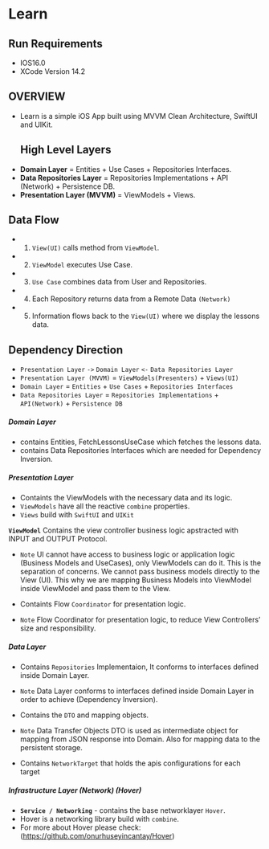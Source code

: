 # Learn

## Run Requirements 
 * IOS16.0
 * XCode Version 14.2

 ## OVERVIEW
- Learn is a simple iOS App built using MVVM Clean Architecture, SwiftUI and UIKit.

  ## High Level Layers
* **Domain Layer** = Entities + Use Cases + Repositories Interfaces.
* **Data Repositories Layer** = Repositories Implementations + API (Network) + Persistence DB.
* **Presentation Layer (MVVM)** = ViewModels + Views.

## Data Flow
* 1. `View(UI)` calls method from `ViewModel`.
* 2. `ViewModel` executes Use Case.
* 3. `Use Case` combines data from User and Repositories.
* 4. Each Repository returns data from a Remote Data `(Network)`
* 5. Information flows back to the `View(UI)` where we display the lessons data.

## Dependency Direction
* `Presentation Layer` `->` `Domain Layer` `<-` `Data Repositories Layer`
* `Presentation Layer (MVVM)` = `ViewModels(Presenters)` + `Views(UI)`
* `Domain Layer` = `Entities` + `Use Cases` + `Repositories Interfaces`
* `Data Repositories Layer` = `Repositories Implementations` + `API(Network)` + `Persistence DB`


##### Domain Layer
* contains Entities, FetchLessonsUseCase which fetches the lessons data.
* contains Data Repositories Interfaces which are needed for Dependency Inversion.


##### Presentation Layer
* Containts the ViewModels with the necessary data and its logic.
* `ViewModels` have all the reactive `combine` properties.
* `Views` build with `SwiftUI` and `UIKit`


**`ViewModel`** Contains the view controller business logic apstracted with INPUT and OUTPUT Protocol.
* `Note` UI cannot have access to business logic or application logic (Business Models and UseCases), only ViewModels can do it. This is the separation of concerns. We cannot pass business models directly to the View (UI). This why we are mapping Business Models into ViewModel inside ViewModel and pass them to the View.

* Containts Flow `Coordinator` for presentation logic.
* `Note` Flow Coordinator for presentation logic, to reduce View Controllers’ size and responsibility.


##### Data Layer
* Contains `Repositories` Implementaion, It conforms to interfaces defined inside Domain Layer.
* `Note`  Data Layer conforms to interfaces defined inside Domain Layer in order to achieve (Dependency Inversion).

* Contains the `DTO` and mapping objects.
* `Note` Data Transfer Objects DTO is used as intermediate object for mapping from JSON response into Domain. Also for mapping data to the persistent storage.

* Contains `NetworkTarget` that holds the apis configurations for each target

##### Infrastructure Layer (Network) (Hover)

* **`Service / Networking`** - contains the base networklayer `Hover`.
* Hover is a networking library build with `combine`.
* For more about Hover please check: (https://github.com/onurhuseyincantay/Hover)
